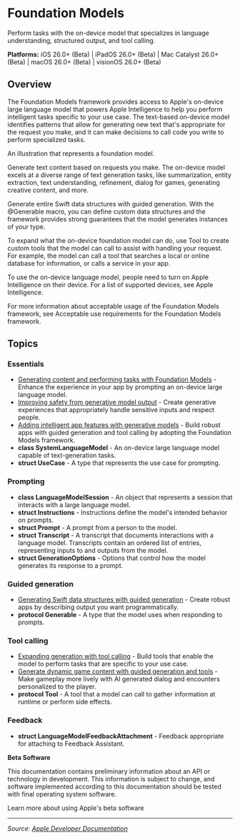 # Foundation Models

Perform tasks with the on-device model that specializes in language understanding, structured output, and tool calling.

**Platforms:** iOS 26.0+ (Beta) | iPadOS 26.0+ (Beta) | Mac Catalyst 26.0+ (Beta) | macOS 26.0+ (Beta) | visionOS 26.0+ (Beta)

## Overview

The Foundation Models framework provides access to Apple's on-device large language model that powers Apple Intelligence to help you perform intelligent tasks specific to your use case. The text-based on-device model identifies patterns that allow for generating new text that's appropriate for the request you make, and it can make decisions to call code you write to perform specialized tasks.

An illustration that represents a foundation model.

Generate text content based on requests you make. The on-device model excels at a diverse range of text generation tasks, like summarization, entity extraction, text understanding, refinement, dialog for games, generating creative content, and more.

Generate entire Swift data structures with guided generation. With the @Generable macro, you can define custom data structures and the framework provides strong guarantees that the model generates instances of your type.

To expand what the on-device foundation model can do, use Tool to create custom tools that the model can call to assist with handling your request. For example, the model can call a tool that searches a local or online database for information, or calls a service in your app.

To use the on-device language model, people need to turn on Apple Intelligence on their device. For a list of supported devices, see Apple Intelligence.

For more information about acceptable usage of the Foundation Models framework, see Acceptable use requirements for the Foundation Models framework.

## Topics

### Essentials
- [Generating content and performing tasks with Foundation Models](https://developer.apple.com/documentation/foundationmodels/generating_content_and_performing_tasks_with_foundation_models) - Enhance the experience in your app by prompting an on-device large language model.
- [Improving safety from generative model output](https://developer.apple.com/documentation/foundationmodels/improving_safety_from_generative_model_output) - Create generative experiences that appropriately handle sensitive inputs and respect people.
- [Adding intelligent app features with generative models](https://developer.apple.com/documentation/foundationmodels/adding_intelligent_app_features_with_generative_models) - Build robust apps with guided generation and tool calling by adopting the Foundation Models framework.
- **class SystemLanguageModel** - An on-device large language model capable of text-generation tasks.
- **struct UseCase** - A type that represents the use case for prompting.

### Prompting
- **class LanguageModelSession** - An object that represents a session that interacts with a large language model.
- **struct Instructions** - Instructions define the model's intended behavior on prompts.
- **struct Prompt** - A prompt from a person to the model.
- **struct Transcript** - A transcript that documents interactions with a language model. Transcripts contain an ordered list of entries, representing inputs to and outputs from the model.
- **struct GenerationOptions** - Options that control how the model generates its response to a prompt.

### Guided generation
- [Generating Swift data structures with guided generation](https://developer.apple.com/documentation/foundationmodels/generating_swift_data_structures_with_guided_generation) - Create robust apps by describing output you want programmatically.
- **protocol Generable** - A type that the model uses when responding to prompts.

### Tool calling
- [Expanding generation with tool calling](https://developer.apple.com/documentation/foundationmodels/expanding_generation_with_tool_calling) - Build tools that enable the model to perform tasks that are specific to your use case.
- [Generate dynamic game content with guided generation and tools](https://developer.apple.com/documentation/foundationmodels/generate_dynamic_game_content_with_guided_generation_and_tools) - Make gameplay more lively with AI generated dialog and encounters personalized to the player.
- **protocol Tool** - A tool that a model can call to gather information at runtime or perform side effects.

### Feedback
- **struct LanguageModelFeedbackAttachment** - Feedback appropriate for attaching to Feedback Assistant.

**Beta Software**

This documentation contains preliminary information about an API or technology in development. This information is subject to change, and software implemented according to this documentation should be tested with final operating system software.

Learn more about using Apple's beta software

---

*Source: [Apple Developer Documentation](https://developer.apple.com/documentation/FoundationModels)*